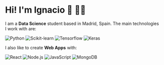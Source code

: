 # Hi! I'm Ignacio 👋 👨‍💻

I am a **Data Science** student based in Madrid, Spain. The main technologies I work with are:

![Python](https://img.shields.io/badge/-Python-333333?style=flat&logo=Python&logoColor=white)
![Scikit-learn](https://img.shields.io/badge/-Scikitlearn-333333?style=flat&logo=Scikit-learn&logoColor=blue)
![Tensorflow](https://img.shields.io/badge/-Tensorflow-333333?style=flat&logo=Tensorflow&logoColor=orange)
![Keras](https://img.shields.io/badge/-Keras-333333?style=flat&logo=Keras&logoColor=red)
<!--
![imagen](https://img.shields.io/badge/Tableau-E97627?style=for-the-badge&logo=Tableau&logoColor=white)
-->
<!--
![NumPy](https://img.shields.io/badge/-NumPy-333333?style=flat&logo=NumPy&logoColor=lightblue)
![Pandas](https://img.shields.io/badge/-Pandas-333333?style=flat&logo=Pandas&logoColor=blue)
-->

I also like to create **Web Apps** with:

![React](https://img.shields.io/badge/-React-333333?style=flat&logo=React&logoColor=61DAFB)
![Node.js](https://img.shields.io/badge/-Node.js-333333?style=flat&logo=Node.js&logoColor=339933)
![JavaScript](https://img.shields.io/badge/-JavaScript-333333?style=flat&logo=JavaScript&logoColor=F7DF1E)
![MongoDB](https://img.shields.io/badge/-MongoDB-333333?style=flat&logo=MongoDB&logoColor=47A248) 



<!--
![Git](https://img.shields.io/badge/-Git-333333?style=flat&logo=Git&logoColor=F05032)


**IgnacioGB1990/IgnacioGB1990** is a ✨ _special_ ✨ repository because its `README.md` (this file) appears on your GitHub profile.

Here are some ideas to get you started:

- 🔭 I’m currently working on ...
- 🌱 I’m currently learning ...
- 👯 I’m looking to collaborate on ...
- 🤔 I’m looking for help with ...
- 💬 Ask me about ...
- 📫 How to reach me: ...
- 😄 Pronouns: ...
- ⚡ Fun fact: ...
-->

<!--
![GitHub stats](https://github-readme-stats.vercel.app/api?username=IgnacioGB1990&show_icons=true&theme=true)

[![Top Langs](https://github-readme-stats.vercel.app/api/top-langs/?username=IgnacioGB1990&layout=compact)](https://github.com/anuraghazra/github-readme-stats)
-->

<!--
[![Linkedin Badge](https://img.shields.io/badge/-ignaciogarciabarrero-0072b1?style=flat&logo=Linkedin&logoColor=white)](https://www.linkedin.com/in/ignaciogarciabarrero/)
-->

<!--
![Snake animation](https://github.com/IgnacioGB1990/IgnacioGB1990/blob/output/github-contribution-grid-snake.svg)
-->
